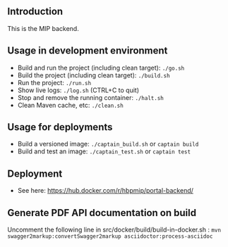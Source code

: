 ## Introduction

This is the MIP backend.

## Usage in development environment

* Build and run the project (including clean target): `./go.sh`
* Build the project (including clean target): `./build.sh`
* Run the project: `./run.sh`
* Show live logs: `./log.sh` (CTRL+C to quit)
* Stop and remove the running container: `./halt.sh`
* Clean Maven cache, etc: `./clean.sh`

## Usage for deployments

* Build a versioned image: `./captain_build.sh` or `captain build`
* Build and test an image: `./captain_test.sh` or `captain test`

## Deployment

* See here: https://hub.docker.com/r/hbpmip/portal-backend/

## Generate PDF API documentation on build

Uncomment the following line in src/docker/build/build-in-docker.sh :
`mvn swagger2markup:convertSwagger2markup asciidoctor:process-asciidoc`
